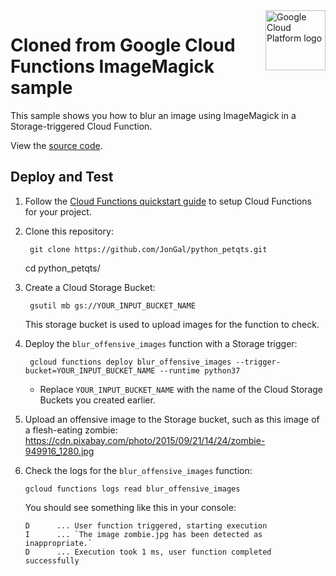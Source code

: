 <img src="https://avatars2.githubusercontent.com/u/2810941?v=3&s=96" alt="Google Cloud Platform logo" title="Google Cloud Platform" align="right" height="96" width="96"/>

# Cloned from Google Cloud Functions ImageMagick sample

This sample shows you how to blur an image using ImageMagick in a
Storage-triggered Cloud Function.

View the [source code][code].

[code]: main.py

## Deploy and Test

1. Follow the [Cloud Functions quickstart guide][quickstart] to setup Cloud
Functions for your project.

1. Clone this repository:

        git clone https://github.com/JonGal/python_petqts.git        
	cd python_petqts/

1. Create a Cloud Storage Bucket:

        gsutil mb gs://YOUR_INPUT_BUCKET_NAME

    This storage bucket is used to upload images for the function to check.

1. Deploy the `blur_offensive_images` function with a Storage trigger:

        gcloud functions deploy blur_offensive_images --trigger-bucket=YOUR_INPUT_BUCKET_NAME --runtime python37

    * Replace `YOUR_INPUT_BUCKET_NAME` with the name of the Cloud Storage Buckets you created earlier.

1.  Upload an offensive image to the Storage bucket, such as this image of
    a flesh-eating zombie: https://cdn.pixabay.com/photo/2015/09/21/14/24/zombie-949916_1280.jpg

1.  Check the logs for the `blur_offensive_images` function:

        gcloud functions logs read blur_offensive_images

    You should see something like this in your console:

        D      ... User function triggered, starting execution
        I      ... `The image zombie.jpg has been detected as inappropriate.`
        D      ... Execution took 1 ms, user function completed successfully

[quickstart]: https://cloud.google.com/functions/quickstart
